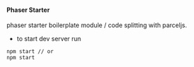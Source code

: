 #### Phaser Starter

phaser starter boilerplate module / code splitting with parceljs.

- to start dev server run

```
npm start // or
npm start

```
